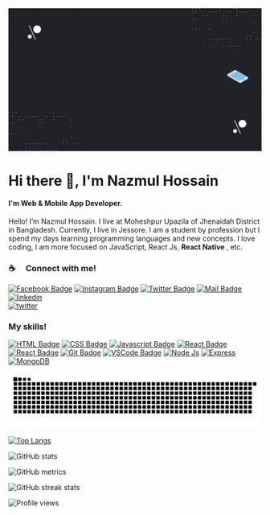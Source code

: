 <img src='./Welcome.gif' alt='Welcome to github'>

# Hi there 👋, I'm Nazmul Hossain
#### I'm Web & Mobile App Developer.

Hello! I’m Nazmul Hossain. I live at Moheshpur Upazila of Jhenaidah District in Bangladesh. Currently, I live in Jessore. I am a student by profession but I spend my days learning programming languages and new concepts. I love coding, I am more focused on JavaScript, React Js, <b> React Native </b>, etc.



<!-- ------------------------------ -->
<!-- ---- My social links start --- -->
<!-- ------------------------------ -->
### :coffee: &emsp;Connect with me!

[![Facebook Badge](https://img.shields.io/badge/Facebook-1877F2?style=for-the-badge&logo=facebook&logoColor=white)](https://facebook.com/nazmul.hossain.75457) 
[![Instagram Badge](https://img.shields.io/badge/Instagram-E4405F?style=for-the-badge&logo=instagram&logoColor=white)](https://instagram.com/nazmul5462/) 
[![Twitter Badge](https://img.shields.io/badge/Twitter-1DA1F2?style=for-the-badge&logo=twitter&logoColor=white)](https://twitter.com/NazmulH2905) 
[![Mail Badge](https://img.shields.io/badge/Gmail-D14836?style=for-the-badge&logo=gmail&logoColor=white)](mailto:nazmulhossain2905@gmail.com)
[![linkedin](https://img.shields.io/badge/linkedin-0A66C2?style=for-the-badge&logo=linkedin&logoColor=white)](https://www.linkedin.com/in/nazmulhossain2905/)  
[![twitter](https://img.shields.io/badge/github-000?style=for-the-badge&logo=github&logoColor=white)](https://github.com/NazmulHossain2905) 

<!-- ------------------------------ -->
<!-- ----- My social links end ---- -->
<!-- ------------------------------ -->

<!-- -------------------------------- -->
<!-- -------- My skils start -------- -->
<!-- -------------------------------- -->
### My skills!

[![HTML Badge](https://img.shields.io/badge/html-F05032?style=for-the-badge&logo=html&logoColor=white)](#)
[![CSS Badge](https://img.shields.io/badge/-CSS-007acc?style=for-the-badge&labelColor=black&logo=css&logoColor=007acc)](#) 
[![Javascript Badge](https://img.shields.io/badge/-Javascript-F0DB4F?style=for-the-badge&labelColor=black&logo=javascript&logoColor=F0DB4F)](#) 
[![React Badge](https://img.shields.io/badge/-React-61DBFB?style=for-the-badge&labelColor=black&logo=react&logoColor=61DBFB)](#) 
[![React Badge](https://img.shields.io/badge/-React_Native-61DBFB?style=for-the-badge&labelColor=black&logo=react&logoColor=61DBFB)](#) 
[![Git Badge](https://img.shields.io/badge/Git_&_GitHub-F05032?style=for-the-badge&logo=git&logoColor=white)](#)
[![VSCode Badge](https://img.shields.io/badge/Visual_Studio-blue?style=for-the-badge&logo=visual%20studio&logoColor=blue&labelColor=black)](#) 
[![Node Js](https://img.shields.io/badge/Node%20Js-84BB00?style=for-the-badge)](#)
[![Express](https://img.shields.io/badge/Express-9785CF?style=for-the-badge&logo=express&logoColor=FFFFFF&labelColor=7B7B7B)](#) 
[![MongoDB](https://img.shields.io/badge/Mongo_DB-3F9542?style=for-the-badge&logo=mongodb&logoColor=3F9542&labelColor=black)](#)  

<!-- ------------------------------ -->
<!-- -------- My skils end -------- -->
<!-- ------------------------------ -->

<!-- ------------------------------------ -->
<!-- GitHub contribution grid snake start -->
<!-- ------------------------------------ -->

<img src='./github-contribution-grid-snake.svg' alt='GitHub Contribution'>

<!-- ---------------------------------- -->
<!-- GitHub contribution grid snake end -->
<!-- ---------------------------------- -->


[![Top Langs](https://github-readme-stats.vercel.app/api/top-langs/?username=NazmulHossain2905)](https://github.com/anuraghazra/github-readme-stats)

![GitHub stats](https://github-readme-stats.vercel.app/api?username=NazmulHossain2905&show_icons=true&count_private=true)  

![GitHub metrics](https://metrics.lecoq.io/NazmulHossain2905)  

![GitHub streak stats](https://github-readme-streak-stats.herokuapp.com/?user=NazmulHossain2905)  

![Profile views](https://gpvc.arturio.dev/NazmulHossain2905)  
